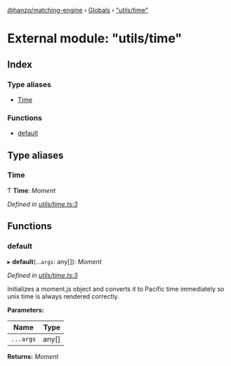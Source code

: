 [@hanzo/matching-engine](../README.md) › [Globals](../globals.md) › ["utils/time"](_utils_time_.md)

# External module: "utils/time"

## Index

### Type aliases

* [Time](_utils_time_.md#time)

### Functions

* [default](_utils_time_.md#default)

## Type aliases

###  Time

Ƭ **Time**: *Moment*

*Defined in [utils/time.ts:3](https://github.com/hanzoai/matching-engine/blob/ece9147/src/utils/time.ts#L3)*

## Functions

###  default

▸ **default**(...`args`: any[]): *Moment*

*Defined in [utils/time.ts:3](https://github.com/hanzoai/matching-engine/blob/ece9147/src/utils/time.ts#L3)*

Initializes a moment.js object and converts it to Pacific time immediately so
unix time is always rendered correctly.

**Parameters:**

Name | Type |
------ | ------ |
`...args` | any[] |

**Returns:** *Moment*
